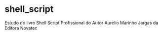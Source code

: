 # shell_script
Estudo do livro Shell Script Profissional do Autor Aurelio Marinho Jargas da Editora Novatec
